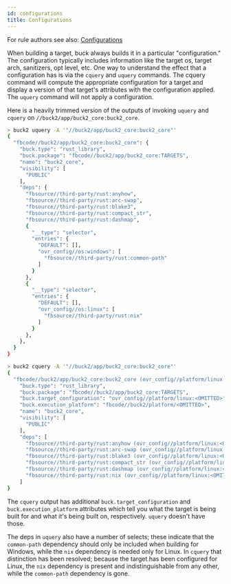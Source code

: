 ```yaml
---
id: configurations
title: Configurations
---
```


For rule authors see also: [Configurations](../rule_authors/configurations.md)

When building a target, buck always builds it in a particular "configuration."
The configuration typically includes information like the target os, target
arch, sanitizers, opt level, etc. One way to understand the effect that a
configuration has is via the `cquery` and `uquery` commands. The cquery command
will compute the appropriate configuration for a target and display a version of
that target's attributes with the configuration applied. The `uquery` command
will not apply a configuration.

Here is a heavily trimmed version of the outputs of invoking `uquery` and
`cquery` on `//buck2/app/buck2_core:buck2_core`.

```sh
> buck2 uquery -A '"//buck2/app/buck2_core:buck2_core"'
{
  "fbcode//buck2/app/buck2_core:buck2_core": {
    "buck.type": "rust_library",
    "buck.package": "fbcode//buck2/app/buck2_core:TARGETS",
    "name": "buck2_core",
    "visibility": [
      "PUBLIC"
    ],
    "deps": {
      "fbsource//third-party/rust:anyhow",
      "fbsource//third-party/rust:arc-swap",
      "fbsource//third-party/rust:blake3",
      "fbsource//third-party/rust:compact_str",
      "fbsource//third-party/rust:dashmap",
      {
        "__type": "selector",
        "entries": {
          "DEFAULT": [],
          "ovr_config//os:windows": [
            "fbsource//third-party/rust:common-path"
          ]
        }
      },
      {
        "__type": "selector",
        "entries": {
          "DEFAULT": [],
          "ovr_config//os:linux": [
            "fbsource//third-party/rust:nix"
          ]
        }
      },
    },
  }
}
```

```sh
> buck2 cquery -A '"//buck2/app/buck2_core:buck2_core"'
{
  "fbcode//buck2/app/buck2_core:buck2_core (ovr_config//platform/linux:<OMITTED>)": {
    "buck.type": "rust_library",
    "buck.package": "fbcode//buck2/app/buck2_core:TARGETS",
    "buck.target_configuration": "ovr_config//platform/linux:<OMITTED>",
    "buck.execution_platform": "fbcode//buck2/platform/<OMITTED>",
    "name": "buck2_core",
    "visibility": [
      "PUBLIC"
    ],
    "deps": [
      "fbsource//third-party/rust:anyhow (ovr_config//platform/linux:<OMITTED>)",
      "fbsource//third-party/rust:arc-swap (ovr_config//platform/linux:<OMITTED>)",
      "fbsource//third-party/rust:blake3 (ovr_config//platform/linux:<OMITTED>)",
      "fbsource//third-party/rust:compact_str (ovr_config//platform/linux:<OMITTED>)",
      "fbsource//third-party/rust:dashmap (ovr_config//platform/linux:<OMITTED>)",
      "fbsource//third-party/rust:nix (ovr_config//platform/linux:<OMITTED>)"
    ]
}
```

The `cquery` output has additional `buck.target_configuration` and
`buck.execution_platform` attributes which tell you what the target is being
built for and what it's being built on, respectively. `uquery` doesn't have
those.

The deps in `uquery` also have a number of selects; these indicate that the
`common-path` dependency should only be included when building for Windows,
while the `nix` dependency is needed only for Linux. In `cquery` that
distinction has been resolved; because the target has been configured for Linux,
the `nix` dependency is present and indistinguishable from any other, while the
`common-path` dependency is gone.
